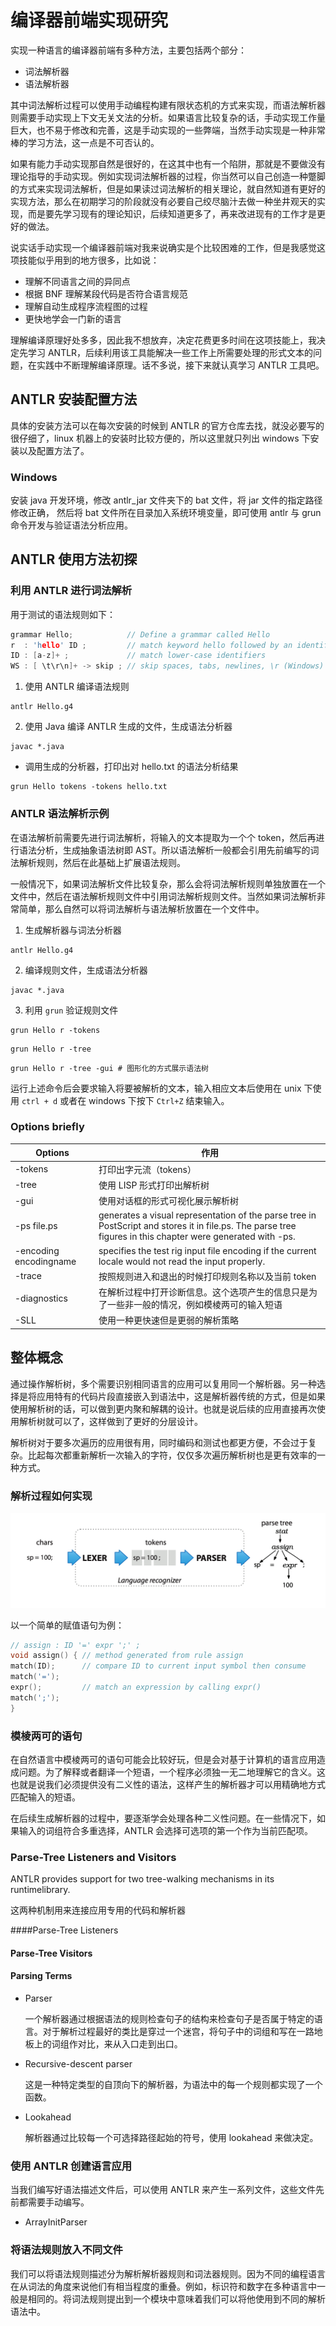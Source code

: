 # 编译器前端实现研究

实现一种语言的编译器前端有多种方法，主要包括两个部分：

- 词法解析器
- 语法解析器

其中词法解析过程可以使用手动编程构建有限状态机的方式来实现，而语法解析器则需要手动实现上下文无关文法的分析。如果语言比较复杂的话，手动实现工作量巨大，也不易于修改和完善，这是手动实现的一些弊端，当然手动实现是一种非常棒的学习方法，这一点是不可否认的。

如果有能力手动实现那自然是很好的，在这其中也有一个陷阱，那就是不要做没有理论指导的手动实现。例如实现词法解析器的过程，你当然可以自己创造一种蹩脚的方式来实现词法解析，但是如果读过词法解析的相关理论，就自然知道有更好的实现方法，那么在初期学习的阶段就没有必要自己绞尽脑汁去做一种坐井观天的实现，而是要先学习现有的理论知识，后续知道更多了，再来改进现有的工作才是更好的做法。

说实话手动实现一个编译器前端对我来说确实是个比较困难的工作，但是我感觉这项技能似乎用到的地方很多，比如说：

- 理解不同语言之间的异同点
- 根据 BNF 理解某段代码是否符合语言规范
- 理解自动生成程序流程图的过程
- 更快地学会一门新的语言

理解编译原理好处多多，因此我不想放弃，决定花费更多时间在这项技能上，我决定先学习 ANTLR，后续利用该工具能解决一些工作上所需要处理的形式文本的问题，在实践中不断理解编译原理。话不多说，接下来就认真学习 ANTLR 工具吧。 

## ANTLR 安装配置方法

具体的安装方法可以在每次安装的时候到 ANTLR 的官方仓库去找，就没必要写的很仔细了，linux 机器上的安装时比较方便的，所以这里就只列出 windows 下安装以及配置方法了。

### Windows

安装 java 开发环境，修改 antlr_jar 文件夹下的 bat 文件，将 jar 文件的指定路径修改正确，
然后将 bat 文件所在目录加入系统环境变量，即可使用 antlr 与 grun 命令开发与验证语法分析应用。

## ANTLR 使用方法初探

### 利用 ANTLR 进行词法解析

用于测试的语法规则如下：

```c
grammar Hello;            // Define a grammar called Hello
r  : 'hello' ID ;         // match keyword hello followed by an identifier
ID : [a-z]+ ;             // match lower-case identifiers
WS : [ \t\r\n]+ -> skip ; // skip spaces, tabs, newlines, \r (Windows)
```

1. 使用 ANTLR 编译语法规则

```
antlr Hello.g4
```
2. 使用 Java 编译 ANTLR 生成的文件，生成语法分析器

```
javac *.java
```

- 调用生成的分析器，打印出对 hello.txt 的语法分析结果

```shell
grun Hello tokens -tokens hello.txt
```

### ANTLR 语法解析示例

在语法解析前需要先进行词法解析，将输入的文本提取为一个个 token，然后再进行语法分析，生成抽象语法树即 AST。所以语法解析一般都会引用先前编写的词法解析规则，然后在此基础上扩展语法规则。

一般情况下，如果词法解析文件比较复杂，那么会将词法解析规则单独放置在一个文件中，然后在语法解析规则文件中引用词法解析规则文件。当然如果词法解析非常简单，那么自然可以将词法解析与语法解析放置在一个文件中。

1. 生成解析器与词法分析器

```
antlr Hello.g4
```

2. 编译规则文件，生成语法分析器

```
javac *.java
```

3. 利用 `grun` 验证规则文件

```shell
grun Hello r -tokens
```

```
grun Hello r -tree
```

```shell
grun Hello r -tree -gui # 图形化的方式展示语法树
```

运行上述命令后会要求输入将要被解析的文本，输入相应文本后使用在 unix 下使用 `ctrl + d` 或者在 windows 下按下 `Ctrl+Z` 结束输入。

### Options briefly

| Options                | 作用                                                         |
| ---------------------- | ------------------------------------------------------------ |
| -tokens                | 打印出字元流（tokens）                                       |
| -tree                  | 使用 LISP 形式打印出解析树                                   |
| -gui                   | 使用对话框的形式可视化展示解析树                             |
| -ps file.ps            | generates a visual representation of the parse tree in PostScript and stores it in file.ps. The parse tree figures in this chapter were generated with -ps. |
| -encoding encodingname | specifies the test rig input file encoding if the current locale would not read the input properly. |
| -trace                 | 按照规则进入和退出的时候打印规则名称以及当前 token           |
| -diagnostics           | 在解析过程中打开诊断信息。这个选项产生的信息只是为了一些非一般的情况，例如模棱两可的输入短语 |
| -SLL                   | 使用一种更快速但是更弱的解析策略                             |

## 整体概念

通过操作解析树，多个需要识别相同语言的应用可以复用同一个解析器。另一种选择是将应用特有的代码片段直接嵌入到语法中，这是解析器传统的方式，但是如果使用解析树的话，可以做到更内聚和解耦的设计。也就是说后续的应用直接再次使用解析树就可以了，这样做到了更好的分层设计。

解析树对于要多次遍历的应用很有用，同时编码和测试也都更方便，不会过于复杂。比起每次都重新解析一次输入的字符，仅仅多次遍历解析树也是更有效率的一种方式。

### 解析过程如何实现

![image-20210228210854095](figures/image-20210228210854095.png)

以一个简单的赋值语句为例：

```c
// assign : ID '=' expr ';' ;
void assign() { // method generated from rule assign
match(ID);      // compare ID to current input symbol then consume
match('=');
expr();         // match an expression by calling expr()
match(';');
}
```

### 模棱两可的语句

在自然语言中模棱两可的语句可能会比较好玩，但是会对基于计算机的语言应用造成问题。为了解释或者翻译一个短语，一个程序必须独一无二地理解它的含义。这也就是说我们必须提供没有二义性的语法，这样产生的解析器才可以用精确地方式匹配输入的短语。

在后续生成解析器的过程中，要逐渐学会处理各种二义性问题。在一些情况下，如果输入的词组符合多重选择，ANTLR 会选择可选项的第一个作为当前匹配项。

### Parse-Tree Listeners and Visitors

ANTLR  provides  support  for  two  tree-walking  mechanisms  in  its  runtimelibrary.  

这两种机制用来连接应用专用的代码和解析器

####Parse-Tree Listeners

####  Parse-Tree Visitors

#### Parsing Terms

- Parser

  一个解析器通过根据语法的规则检查句子的结构来检查句子是否属于特定的语言。对于解析过程最好的类比是穿过一个迷宫，将句子中的词组和写在一路地板上的词组作对比，来从入口走到出口。

- Recursive-descent parser

  这是一种特定类型的自顶向下的解析器，为语法中的每一个规则都实现了一个函数。

- Lookahead

  解析器通过比较每一个可选择路径起始的符号，使用 lookahead 来做决定。

### 使用 ANTLR 创建语言应用

当我们编写好语法描述文件后，可以使用 ANTLR 来产生一系列文件，这些文件先前都需要手动编写。

- ArrayInitParser

### 将语法规则放入不同文件

我们可以将语法规则描述分为解析解析器规则和词法器规则。因为不同的编程语言在从词法的角度来说他们有相当程度的重叠。例如，标识符和数字在多种语言中一般是相同的。将词法规则提出到一个模块中意味着我们可以将他使用到不同的解析语法中。

























